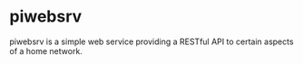# piwebsrv
piwebsrv is a simple web service providing a RESTful API to certain aspects of a home network.
